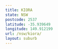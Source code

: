 ```yaml
---
title: KIORA
state: NSW
postcode: 2537
latitude: -35.939649
longitude: 149.912199
url: /nsw/kiora/
layout: suburb
---
```


